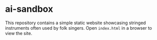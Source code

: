 # ai-sandbox

This repository contains a simple static website showcasing stringed instruments often used by folk singers. Open `index.html` in a browser to view the site.


